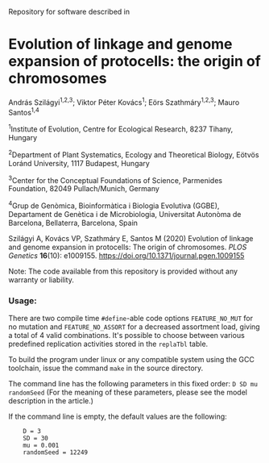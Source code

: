 Repository for software described in
# Evolution of linkage and genome expansion of protocells: the origin of chromosomes

András Szilágyi<sup>1,2,3</sup>; Viktor Péter Kovács<sup>1</sup>; Eörs Szathmáry<sup>1,2,3</sup>; Mauro Santos<sup>1,4</sup>

<sup>1</sup>Institute of Evolution, Centre for Ecological Research, 8237 Tihany, Hungary

<sup>2</sup>Department of Plant Systematics, Ecology and Theoretical Biology, Eötvös Loránd University, 1117 Budapest, Hungary

<sup>3</sup>Center for the Conceptual Foundations of Science, Parmenides Foundation, 82049 Pullach/Munich, Germany

<sup>4</sup>Grup de Genòmica, Bioinformàtica i Biologia Evolutiva (GGBE), Departament de Genètica i de Microbiologia, Universitat Autonòma de Barcelona, Bellaterra, Barcelona, Spain

Szilágyi A, Kovács VP, Szathmáry E, Santos M (2020) Evolution of linkage and genome expansion in protocells: The origin of chromosomes. *PLOS Genetics* **16**(10): e1009155. https://doi.org/10.1371/journal.pgen.1009155

Note: The code available from this repository is provided without any warranty or liability.



### Usage:

There are two compile time `#define`-able code options `FEATURE_NO_MUT` for no mutation and `FEATURE_NO_ASSORT` for a decreased assortment load, giving a total of 4 valid combinations. It's possible to choose between various predefined replication activities stored in the `replaTbl` table.

To build the program under linux or any compatible system using the GCC toolchain, issue the command `make` in the source directory.

The command line has the following parameters in this fixed order: `D SD mu randomSeed`
(For the meaning of these parameters, please see the model description in the article.)

If the command line is empty, the default values are the following:
```
    D = 3
    SD = 30
    mu = 0.001
    randomSeed = 12249
```
